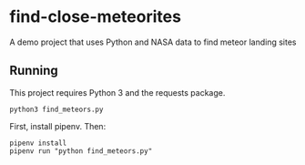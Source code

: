 # find-close-meteorites
A demo project that uses Python and NASA data to find meteor landing sites

## Running

This project requires Python 3 and the requests package.

`python3 find_meteors.py`

First, install pipenv. Then:

```
pipenv install
pipenv run "python find_meteors.py"
```